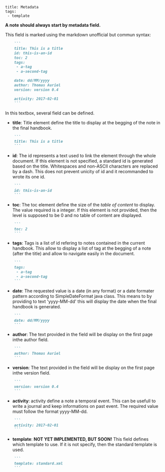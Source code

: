 ```
title: Metadata
tags:
 - template
```

**A note should always start by metadata field.**

This field is marked using the markdown unofficial but commun syntax:
```md
	```
	title: This is a title
	id: this-is-an-id
	toc: 2
	tags:
	 - a-tag
	 - a-second-tag

	date: dd/MM/yyyy
	author: Thomas Auriel
	version: version 0.4

	activity: 2017-02-01
	```
```
In this textbox, several field can be defined.
+ **title**: Title element define the title to display at the begging of the note in the final handbook.

```md
	```
	title: This is a title
	```
```

+ **id**: The id represents a text used to link the element through the whole document. If this element is not specified, a standard id is generated based on the title. Whitespaces and non-ASCII characters are replaced by a dash. This does not prevent unicity of id and it recommanded to wrote its one id.

```md
	```
	id: this-is-an-id
	```
```

+ **toc**: The toc element define the size of the *table of content* to display. The value required is a integer. If this element is not provided, then the level is supposed to be 0 and no table of content are displayed.

```md
	```
	toc: 2
	```
```

+ **tags**: Tags is a list of id refering to notes contained in the current handbook. This allow to display a list of tag at the begging of a note (after the title) and allow to navigate easily in the document.
```md
	```
	tags:
	 - a-tag
	 - a-second-tag
	```
```

+ **date**: The requested value is a date (in any format) or a date formater pattern according to SimpleDateFormat java class. This means to by providing to text 'yyyy-MM-dd' this will display the date when the final handbook is generated.
```md
	```
	date: dd/MM/yyyy
	```
```

+ **author**: The text provided in the field will be display on the first page inthe author field.
```md
	```
	author: Thomas Auriel
	```
```

+ **version**: The text provided in the field will be display on the first 
page inthe version field.
```md
	```
	version: version 0.4
	```
```

+ **activity**: activity define a note a temporal event. This can be usefull to write a journal and keep informations on past event. The required value must follow the format yyyy-MM-dd.
```md
	```
	activity: 2017-02-01
	```
```

+ **template**: **NOT YET IMPLEMENTED, BUT SOON!** This field defines which template to use. If it is not specify, then the standard template is used.
```md
	```
	template: standard.xml
	```
```
